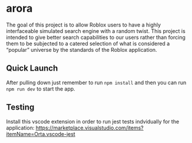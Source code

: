 # arora
The goal of this project is to allow Roblox users to have a highly interfaceable simulated search engine with a random twist. This project is intended to give better search capabilities to our users rather than forcing them to be subjected to a catered selection of what is considered a “popular” universe by the standards of the Roblox application.

## Quick Launch
After pulling down just remember to run `npm install` and then you can run `npm run dev` to start the app.

## Testing
Install this vscode extension in order to run jest tests indvidually for the application:
 https://marketplace.visualstudio.com/items?itemName=Orta.vscode-jest
